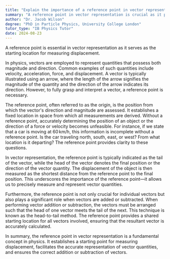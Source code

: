 ```yaml
---
title: "Explain the importance of a reference point in vector representation"
summary: "A reference point in vector representation is crucial as it provides a starting point for measuring displacement."
author: "Dr. Jacob Wilson"
degree: "PhD in Particle Physics, University College London"
tutor_type: "IB Physics Tutor"
date: 2024-08-23
---
```


A reference point is essential in vector representation as it serves as the starting location for measuring displacement.

In physics, vectors are employed to represent quantities that possess both magnitude and direction. Common examples of such quantities include velocity, acceleration, force, and displacement. A vector is typically illustrated using an arrow, where the length of the arrow signifies the magnitude of the quantity and the direction of the arrow indicates its direction. However, to fully grasp and interpret a vector, a reference point is necessary.

The reference point, often referred to as the origin, is the position from which the vector's direction and magnitude are assessed. It establishes a fixed location in space from which all measurements are derived. Without a reference point, accurately determining the position of an object or the direction of a force or velocity becomes unfeasible. For instance, if we state that a car is moving at $60 \, \text{km/h}$, this information is incomplete without a reference point. Is the car traveling north, south, east, or west? From what location is it departing? The reference point provides clarity to these questions.

In vector representation, the reference point is typically indicated as the tail of the vector, while the head of the vector denotes the final position or the direction of the vector quantity. The displacement of the object is then measured as the shortest distance from the reference point to the final position. This underscores the importance of the reference point—it allows us to precisely measure and represent vector quantities.

Furthermore, the reference point is not only crucial for individual vectors but also plays a significant role when vectors are added or subtracted. When performing vector addition or subtraction, the vectors must be arranged such that the head of one vector meets the tail of the next. This technique is known as the head-to-tail method. The reference point provides a shared starting location for all vectors involved, ensuring that the resultant vector is accurately calculated.

In summary, the reference point in vector representation is a fundamental concept in physics. It establishes a starting point for measuring displacement, facilitates the accurate representation of vector quantities, and ensures the correct addition or subtraction of vectors.
    